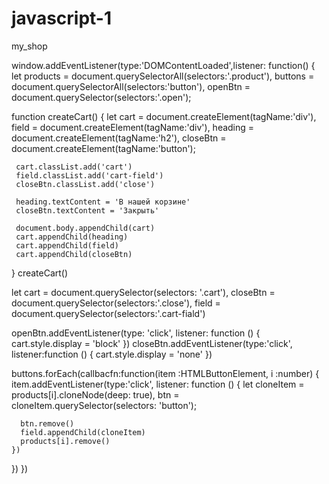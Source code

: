 # javascript-1
my_shop

window.addEventListener(type:'DOMContentLoaded',listener: function() {
  let products = document.querySelectorAll(selectors:'.product'),
      buttons = document.querySelectorAll(selectors:'button'),
      openBtn = document.querySelector(selectors:'.open');

  function createCart() {
     let cart = document.createElement(tagName:'div'),
         field = document.createElement(tagName:'div'),
         heading = document.createElement(tagName:'h2'),
         closeBtn = document.createElement(tagName:'button');
     
     cart.classList.add('cart')
     field.classList.add('cart-field')
     closeBtn.classList.add('close')

     heading.textContent = 'В нашей корзине'
     closeBtn.textContent = 'Закрыть'

     document.body.appendChild(cart)
     cart.appendChild(heading)
     cart.appendChild(field)
     cart.appendChild(closeBtn)
  } 
  createCart()

  let cart = document.querySelector(selectors: '.cart'),
      closeBtn = document.querySelector(selectors:'.close'),
      field = document.querySelector(selectors:'.cart-fiald')

  openBtn.addEventListener(type: 'click', listener: function () {
     cart.style.display = 'block'
  })
  closeBtn.addEventListener(type:'click', listener:function () {
     cart.style.display = 'none'
  })

  buttons.forEach(callbacfn:function(item :HTMLButtonElement, i :number) {
    item.addEventListener(type:'click', listener: function () {
      let cloneItem = products[i].cloneNode(deep: true),
         btn = cloneItem.querySelector(selectors: 'button');

      btn.remove()
      field.appendChild(cloneItem)
      products[i].remove() 
    })
  })
})
